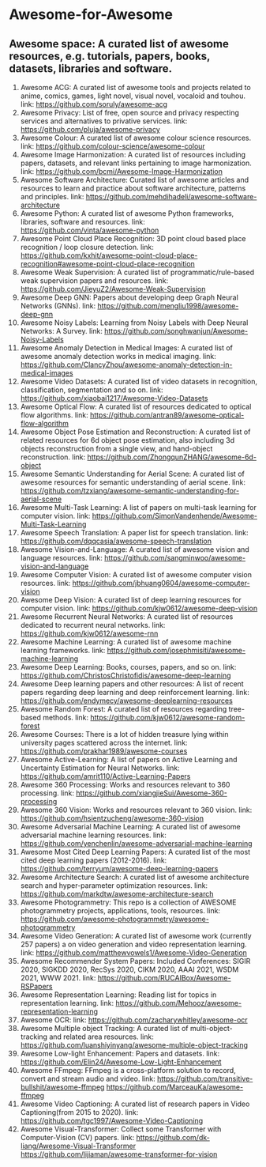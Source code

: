 # Awesome-for-Awesome

## Awesome space: A curated list of awesome resources, e.g. tutorials, papers, books, datasets, libraries and software.
1. Awesome ACG: A curated list of awesome tools and projects related to anime, comics, games, light novel, visual novel, vocaloid and touhou.
link: https://github.com/soruly/awesome-acg
2. Awesome Privacy: List of free, open source and privacy respecting services and alternatives to privative services.
link: https://github.com/pluja/awesome-privacy
3. Awesome Colour: A curated list of awesome colour science resources.
link: https://github.com/colour-science/awesome-colour
4. Awesome Image Harmonization: A curated list of resources including papers, datasets, and relevant links pertaining to image harmonization.
link: https://github.com/bcmi/Awesome-Image-Harmonization
5. Awesome Software Architecture: Curated list of awesome articles and resources to learn and practice about software architecture, patterns and principles.
link: https://github.com/mehdihadeli/awesome-software-architecture
6. Awesome Python: A curated list of awesome Python frameworks, libraries, software and resources.
link: https://github.com/vinta/awesome-python
7. Awesome Point Cloud Place Recognition: 3D point cloud based place recognition / loop closure detection.
link: https://github.com/kxhit/awesome-point-cloud-place-recognition#awesome-point-cloud-place-recognition
8. Awesome Weak Supervision: A curated list of programmatic/rule-based weak supervision papers and resources.
link: https://github.com/JieyuZ2/Awesome-Weak-Supervision
9. Awesome Deep GNN: Papers about developing deep Graph Neural Networks (GNNs).
link: https://github.com/mengliu1998/awesome-deep-gnn
10. Awesome Noisy Labels: Learning from Noisy Labels with Deep Neural Networks: A Survey.
link: https://github.com/songhwanjun/Awesome-Noisy-Labels
11. Awesome Anomaly Detection in Medical Images: A curated list of awesome anomaly detection works in medical imaging.
link: https://github.com/ClancyZhou/awesome-anomaly-detection-in-medical-images
12. Awesome Video Datasets: A curated list of video datasets in recognition, classification, segmentation and so on.
link: https://github.com/xiaobai1217/Awesome-Video-Datasets
13. Awesome Optical Flow: A curated list of resources dedicated to optical flow algorithms.
link: https://github.com/antran89/awesome-optical-flow-algorithm
14. Awesome Object Pose Estimation and Reconstruction: A curated list of related resources for 6d object pose estimation, also including 3d objects reconstruction from a single view, and hand-object reconstruction.
link: https://github.com/ZhongqunZHANG/awesome-6d-object
15. Awesome Semantic Understanding for Aerial Scene: A curated list of awesome resources for semantic understanding of aerial scene.
link: https://github.com/tzxiang/awesome-semantic-understanding-for-aerial-scene
16. Awesome Multi-Task Learning: A list of papers on multi-task learning for computer vision. 
link: https://github.com/SimonVandenhende/Awesome-Multi-Task-Learning
17. Awesome Speech Translation: A paper list for speech translation.
link: https://github.com/dqqcasia/awesome-speech-translation
18. Awesome Vision-and-Language: A curated list of awesome vision and language resources.
link: https://github.com/sangminwoo/awesome-vision-and-language
19. Awesome Computer Vision: A curated list of awesome computer vision resources.
link: https://github.com/jbhuang0604/awesome-computer-vision
20. Awesome Deep Vision: A curated list of deep learning resources for computer vision.
link: https://github.com/kjw0612/awesome-deep-vision
21. Awesome Recurrent Neural Networks: A curated list of resources dedicated to recurrent neural networks.
link: https://github.com/kjw0612/awesome-rnn
22. Awesome Machine Learning: A curated list of awesome machine learning frameworks.
link: https://github.com/josephmisiti/awesome-machine-learning
23. Awesome Deep Learning: Books, courses, papers, and so on.
link: https://github.com/ChristosChristofidis/awesome-deep-learning
24. Awesome Deep learning papers and other resources: A list of recent papers regarding deep learning and deep reinforcement learning.
link: https://github.com/endymecy/awesome-deeplearning-resources
25. Awesome Random Forest: A curated list of resources regarding tree-based methods.
link: https://github.com/kjw0612/awesome-random-forest
26. Awesome Courses: There is a lot of hidden treasure lying within university pages scattered across the internet.
link: https://github.com/prakhar1989/awesome-courses
27. Awesome Active-Learning: A list of papers on Active Learning and Uncertainty Estimation for Neural Networks.
link: https://github.com/amrit110/Active-Learning-Papers
28. Awesome 360 Processing: Works and resources relevant to 360 processing.
link: https://github.com/xiangjieSui/Awesome-360-processing
29. Awesome 360 Vision: Works and resources relevant to 360 vision.
link: https://github.com/hsientzucheng/awesome-360-vision
30. Awesome Adversarial Machine Learning: A curated list of awesome adversarial machine learning resources.
link: https://github.com/yenchenlin/awesome-adversarial-machine-learning
31. Awesome Most Cited Deep Learning Papers: A curated list of the most cited deep learning papers (2012-2016).
link: https://github.com/terryum/awesome-deep-learning-papers
32. Awesome Architecture Search: A curated list of awesome architecture search and hyper-parameter optimization resources.
link: https://github.com/markdtw/awesome-architecture-search
33. Awesome Photogrammetry: This repo is a collection of AWESOME photogrammetry projects, applications, tools, resources.
link: https://github.com/awesome-photogrammetry/awesome-photogrammetry
34. Awesome Video Generation: A curated list of awesome work (currently 257 papers) a on video generation and video representation learning.
link: https://github.com/matthewvowels1/Awesome-Video-Generation
35. Awesome Recommender System Papers: Included Conferences: SIGIR 2020, SIGKDD 2020, RecSys 2020, CIKM 2020, AAAI 2021, WSDM 2021, WWW 2021.
link: https://github.com/RUCAIBox/Awesome-RSPapers
36. Awesome Representation Learning: Reading list for topics in representation learning.
link: https://github.com/Mehooz/awesome-representation-learning
37. Awesome OCR: 
link: https://github.com/zacharywhitley/awesome-ocr
38. Awesome Multiple object Tracking: A curated list of multi-object-tracking and related area resources.
link: https://github.com/luanshiyinyang/awesome-multiple-object-tracking
39. Awesome Low-light Enhancement: Papers and datasets.
link: https://github.com/Elin24/Awesome-Low-Light-Enhancement
40. Awesome FFmpeg: FFmpeg is a cross-platform solution to record, convert and stream audio and video.
link: https://github.com/transitive-bullshit/awesome-ffmpeg  https://github.com/MarceauKa/awesome-ffmpeg
41. Awesome Video Captioning: A curated list of research papers in Video Captioning(from 2015 to 2020). 
link: https://github.com/tgc1997/Awesome-Video-Captioning
42. Awesome Visual-Transformer: Collect some Transformer with Computer-Vision (CV) papers.
link: https://github.com/dk-liang/Awesome-Visual-Transformer  https://github.com/lijiaman/awesome-transformer-for-vision
